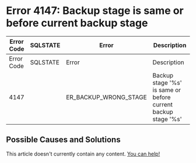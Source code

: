 
# Error 4147: Backup stage is same or before current backup stage


| Error Code | SQLSTATE | Error | Description |
| --- | --- | --- | --- |
| Error Code | SQLSTATE | Error | Description |
| 4147 |  | ER_BACKUP_WRONG_STAGE | Backup stage '%s' is same or before current backup stage '%s' |




## Possible Causes and Solutions


This article doesn't currently contain any content. [You can help!](/en/writing-and-editing-knowledge-base-articles/)

